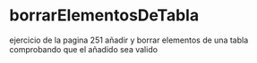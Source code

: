 # borrarElementosDeTabla
 ejercicio de la pagina 251
añadir y borrar elementos de una tabla comprobando que el añadido sea valido
